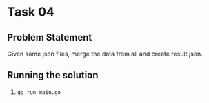 # Task 04

## Problem Statement

Given some json files, merge the data from all and create result.json.

## Running the solution

1. `go run main.go`